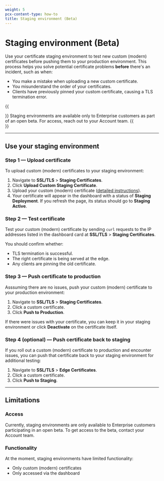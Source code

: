 ```yaml
---
weight: 5
pcx-content-type: how-to
title: Staging environment (Beta)
---
```


# Staging environment (Beta)

Use your certificate staging environment to test new custom (modern) certificates before pushing them to your production environment. This process helps you solve potential certificate problems **before** there's an incident, such as when:

- You make a mistake when uploading a new custom certificate.
- You misunderstand the order of your certificates.
- Clients have previously pinned your custom certificate, causing a TLS termination error.

{{<Aside type="note">}}
Staging environments are available only to Enterprise customers as part of an open beta. For access, reach out to your Account team.
{{</Aside>}}

---

## Use your staging environment

### Step 1 — Upload certificate

To upload custom (modern) certificates to your staging environment:

1. Navigate to **SSL/TLS** > **Staging Certificates**.
1. Click **Upload Custom Staging Certificate**.
1. Upload your custom (modern) certificate ([detailed instructions](/edge-certificates/custom-certificates/uploading)).
1. Your certificate will appear in the dashboard with a status of **Staging Deployment**. If you refresh the page, its status should go to **Staging Active**.

### Step 2 — Test certificate

Test your custom (modern) certificate by sending `curl` requests to the IP addresses listed in the dashboard card at **SSL/TLS** > **Staging Certificates**.

You should confirm whether:

- TLS termination is successful.
- The right certificate is being served at the edge.
- Any clients are pinning the old certificate.

### Step 3 — Push certificate to production

Asssuming there are no issues, push your custom (modern) certificate to your production environment:

1. Navigate to **SSL/TLS** > **Staging Certificates**.
1. Click a custom certificate.
1. Click **Push to Production**.

If there were issues with your certificate, you can keep it in your staging environment or click **Deactivate** on the certificate itself.

### Step 4 (optional) — Push certificate back to staging

If you roll out a custom (modern) certificate to production and encounter issues, you can push that certificate back to your staging environment for additional testing:

1. Navigate to **SSL/TLS** > **Edge Certificates**.
1. Click a custom certificate.
1. Click **Push to Staging**.

---

## Limitations

### Access

Currently, staging environments are only available to Enterprise customers participating in an open beta. To get access to the beta, contact your Account team.

### Functionality

At the moment, staging environments have limited functionality:

- Only custom (modern) certificates
- Only accessed via the dashboard